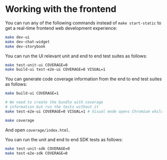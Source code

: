 Working with the frontend
=========================

You can run any of the following commands instead of `make start-static` to get
a real-time frontend web development experience:

```sh
make dev-ui
make dev-chat-widget
make dev-storybook
```

You can run the UI relevant unit and end to end test suites as follows:

```sh
make test-unit-ui COVERAGE=0
make build-ui test-e2e-ui COVERAGE=0 VISUAL=1
```

You can generate code coverage information from the end to end test suites as
follows:

```sh
make build-ui COVERAGE=1

# We need to create the bundle with coverage
# information but run the tests without it
make test-e2e-ui COVERAGE=0 VISUAL=1 # Visual mode opens Chromium while the tests run

make coverage
```

And open `coverage/index.html`.

You can run the unit and end to end SDK tests as follows:

```sh
make test-unit-sdk COVERAGE=0
make test-e2e-sdk COVERAGE=0
```
